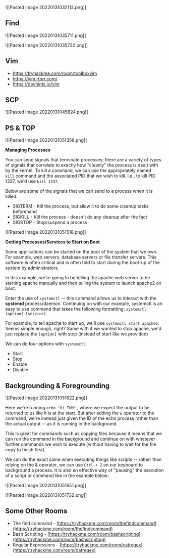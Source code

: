 
![[Pasted image 20220131032112.png]]


## Find

![[Pasted image 20220131035711.png]]

![[Pasted image 20220131035732.png]]

## Vim

- https://tryhackme.com/room/toolboxvim
- https://vim.rtorr.com/
- https://devhints.io/vim

## SCP

![[Pasted image 20220131045824.png]]

## PS & TOP

![[Pasted image 20220131051358.png]]

**Managing Processes**

You can send signals that terminate processes; there are a variety of types of signals that correlate to exactly how "cleanly" the process is dealt with by the kernel. To kill a command, we can use the appropriately named `kill` command and the associated PID that we wish to kill. i.e., to kill PID 1337, we'd use `kill 1337`.

Below are some of the signals that we can send to a process when it is killed:

-   SIGTERM - Kill the process, but allow it to do some cleanup tasks beforehand
-   SIGKILL - Kill the process - doesn't do any cleanup after the fact
-   SIGSTOP - Stop/suspend a process


![[Pasted image 20220131051518.png]]

 **Getting Processes/Services to Start on Boot**

Some applications can be started on the boot of the system that we own. For example, web servers, database servers or file transfer servers. This software is often critical and is often told to start during the boot-up of the system by administrators.

In this example, we're going to be telling the apache web server to be starting apache manually and then telling the system to launch apache2 on boot.

Enter the use of `systemctl` -- this command allows us to interact with the **systemd** process/daemon. Continuing on with our example, systemctl is an easy to use command that takes the following formatting: `systemctl [option] [service]`

For example, to tell apache to start up, we'll use `systemctl start apache2`. Seems simple enough, right? Same with if we wanted to stop apache, we'd just replace the `[option]` with stop (instead of start like we provided)

We can do four options with `systemctl`:

-   Start
-   Stop
-   Enable
-   Disable


## Backgrounding & Foregrounding

![[Pasted image 20220131051622.png]]

Here we're running `echo "Hi THM"` , where we expect the output to be returned to us like it is at the start. But after adding the `&` operator to the command, we're instead just given the ID of the echo process rather than the actual output -- as it is running in the background.

This is great for commands such as copying files because it means that we can run the command in the background and continue on with whatever further commands we wish to execute (without having to wait for the file copy to finish first)

We can do the exact same when executing things like scripts -- rather than relying on the & operator, we can use `Ctrl + Z` on our keyboard to background a process. It is also an effective way of "pausing" the execution of a script or command like in the example below:

![[Pasted image 20220131051651.png]]

![[Pasted image 20220131051732.png]]


## Some Other Rooms

-   The find command - [https://tryhackme.com/room/thefindcommand](https://tryhackme.com/room/thefindcommand)
-   Bash Scripting - [https://tryhackme.com/room/bashscripting](https://tryhackme.com/room/bashscripting)
-   Regular Expressions - [https://tryhackme.com/room/catregex](https://tryhackme.com/room/catregex)




